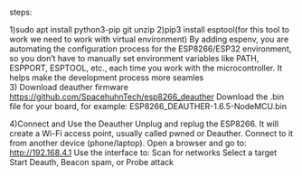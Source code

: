 steps:

1)sudo apt install python3-pip git unzip 
2)pip3 install esptool(for this tool to work we need to work with virtual environment)
By adding espenv, you are automating the configuration process for the ESP8266/ESP32 environment, so you don’t have to manually set environment variables like PATH, ESPPORT, ESPTOOL, etc., each time you work with the microcontroller. It helps make the development process more seamles            
3) Download deauther firmware
   https://github.com/SpacehuhnTech/esp8266_deauther
   Download the .bin file for your board,
   for example: ESP8266_DEAUTHER-1.6.5-NodeMCU.bin
   
4)Connect and Use the Deauther
Unplug and replug the ESP8266.
It will create a Wi-Fi access point, usually called pwned or Deauther. Connect to it from another device (phone/laptop).
Open a browser and go to: http://192.168.4.1
Use the interface to:
Scan for networks Select a target
Start Deauth, Beacon spam, or Probe attack
